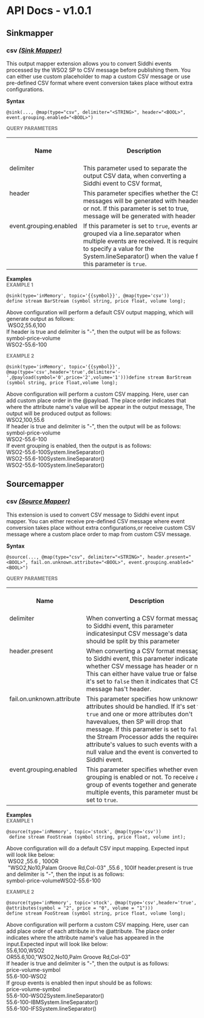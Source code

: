 # API Docs - v1.0.1

## Sinkmapper

### csv *<a target="_blank" href="https://siddhi.io/en/v4.x/docs/query-guide/#sink-mapper">(Sink Mapper)</a>*

<p style="word-wrap: break-word">This output mapper extension allows you to convert Siddhi events processed by the WSO2 SP to CSV message before publishing them. You can either use custom placeholder to map a custom CSV message or use pre-defined CSV format where event conversion takes place without extra configurations.</p>

<span id="syntax" class="md-typeset" style="display: block; font-weight: bold;">Syntax</span>
```
@sink(..., @map(type="csv", delimiter="<STRING>", header="<BOOL>", event.grouping.enabled="<BOOL>")
```

<span id="query-parameters" class="md-typeset" style="display: block; color: rgba(0, 0, 0, 0.54); font-size: 12.8px; font-weight: bold;">QUERY PARAMETERS</span>
<table>
    <tr>
        <th>Name</th>
        <th style="min-width: 20em">Description</th>
        <th>Default Value</th>
        <th>Possible Data Types</th>
        <th>Optional</th>
        <th>Dynamic</th>
    </tr>
    <tr>
        <td style="vertical-align: top">delimiter</td>
        <td style="vertical-align: top; word-wrap: break-word">This parameter used to separate the output CSV data, when converting a Siddhi event to CSV format,</td>
        <td style="vertical-align: top">,</td>
        <td style="vertical-align: top">STRING</td>
        <td style="vertical-align: top">Yes</td>
        <td style="vertical-align: top">No</td>
    </tr>
    <tr>
        <td style="vertical-align: top">header</td>
        <td style="vertical-align: top; word-wrap: break-word">This parameter specifies whether the CSV messages will be generated with header or not. If this parameter is set to true, message will be generated with header</td>
        <td style="vertical-align: top">false</td>
        <td style="vertical-align: top">BOOL</td>
        <td style="vertical-align: top">Yes</td>
        <td style="vertical-align: top">No</td>
    </tr>
    <tr>
        <td style="vertical-align: top">event.grouping.enabled</td>
        <td style="vertical-align: top; word-wrap: break-word">If this parameter is set to <code>true</code>, events are grouped via a line.separator when multiple events are received. It is required to specify a value for the System.lineSeparator() when the value for this parameter is <code>true</code>.</td>
        <td style="vertical-align: top">false</td>
        <td style="vertical-align: top">BOOL</td>
        <td style="vertical-align: top">Yes</td>
        <td style="vertical-align: top">No</td>
    </tr>
</table>

<span id="examples" class="md-typeset" style="display: block; font-weight: bold;">Examples</span>
<span id="example-1" class="md-typeset" style="display: block; color: rgba(0, 0, 0, 0.54); font-size: 12.8px; font-weight: bold;">EXAMPLE 1</span>
```
@sink(type='inMemory', topic='{{symbol}}', @map(type='csv'))
define stream BarStream (symbol string, price float, volume long);
```
<p style="word-wrap: break-word">Above configuration will perform a default CSV output mapping, which will  generate output as follows:<br>&nbsp;WSO2,55.6,100
<br>If header is true and delimiter is "-", then the output will be as follows:<br>symbol-price-volume
<br>WSO2-55.6-100
<br></p>

<span id="example-2" class="md-typeset" style="display: block; color: rgba(0, 0, 0, 0.54); font-size: 12.8px; font-weight: bold;">EXAMPLE 2</span>
```
@sink(type='inMemory', topic='{{symbol}}', @map(type='csv',header='true',delimiter='-',@payload(symbol='0',price='2',volume='1')))define stream BarStream (symbol string, price float,volume long); 
```
<p style="word-wrap: break-word">Above configuration will perform a custom CSV mapping. Here, user can add custom place order in the @payload. The place order indicates that where the attribute name's value will be appear in the output message, The output will be produced output as follows:<br>WSO2,100,55.6
<br>If header is true and delimiter is "-", then the output will be as follows:<br>symbol-price-volume
<br>WSO2-55.6-100
<br>If event grouping is enabled, then the output is as follows:<br>WSO2-55.6-100System.lineSeparator()<br>WSO2-55.6-100System.lineSeparator()<br>WSO2-55.6-100System.lineSeparator()<br></p>

## Sourcemapper

### csv *<a target="_blank" href="https://siddhi.io/en/v4.x/docs/query-guide/#source-mapper">(Source Mapper)</a>*

<p style="word-wrap: break-word">This extension is used to convert CSV message to Siddhi event input mapper. You can either receive pre-defined CSV message where event conversion takes place without extra configurations,or receive custom CSV message where a custom place order to map from custom CSV message.</p>

<span id="syntax" class="md-typeset" style="display: block; font-weight: bold;">Syntax</span>
```
@source(..., @map(type="csv", delimiter="<STRING>", header.present="<BOOL>", fail.on.unknown.attribute="<BOOL>", event.grouping.enabled="<BOOL>")
```

<span id="query-parameters" class="md-typeset" style="display: block; color: rgba(0, 0, 0, 0.54); font-size: 12.8px; font-weight: bold;">QUERY PARAMETERS</span>
<table>
    <tr>
        <th>Name</th>
        <th style="min-width: 20em">Description</th>
        <th>Default Value</th>
        <th>Possible Data Types</th>
        <th>Optional</th>
        <th>Dynamic</th>
    </tr>
    <tr>
        <td style="vertical-align: top">delimiter</td>
        <td style="vertical-align: top; word-wrap: break-word">When converting a CSV format message to Siddhi event, this parameter indicatesinput CSV message's data should be split by this parameter </td>
        <td style="vertical-align: top">,</td>
        <td style="vertical-align: top">STRING</td>
        <td style="vertical-align: top">Yes</td>
        <td style="vertical-align: top">No</td>
    </tr>
    <tr>
        <td style="vertical-align: top">header.present</td>
        <td style="vertical-align: top; word-wrap: break-word">When converting a CSV format message to Siddhi event, this parameter indicates whether CSV message has header or not. This can either have value true or false.If it's set to <code>false</code> then it indicates that CSV message has't header. </td>
        <td style="vertical-align: top">false</td>
        <td style="vertical-align: top">BOOL</td>
        <td style="vertical-align: top">Yes</td>
        <td style="vertical-align: top">No</td>
    </tr>
    <tr>
        <td style="vertical-align: top">fail.on.unknown.attribute</td>
        <td style="vertical-align: top; word-wrap: break-word">This parameter specifies how unknown attributes should be handled. If it's set to <code>true</code> and one or more attributes don't havevalues, then SP will drop that message. If this parameter is set to <code>false</code>, the Stream Processor adds the required attribute's values to such events with a null value and the event is converted to a Siddhi event.</td>
        <td style="vertical-align: top">true</td>
        <td style="vertical-align: top">BOOL</td>
        <td style="vertical-align: top">Yes</td>
        <td style="vertical-align: top">No</td>
    </tr>
    <tr>
        <td style="vertical-align: top">event.grouping.enabled</td>
        <td style="vertical-align: top; word-wrap: break-word">This parameter specifies whether event grouping is enabled or not. To receive a group of events together and generate multiple events, this parameter must be set to <code>true</code>.</td>
        <td style="vertical-align: top">false</td>
        <td style="vertical-align: top">BOOL</td>
        <td style="vertical-align: top">Yes</td>
        <td style="vertical-align: top">No</td>
    </tr>
</table>

<span id="examples" class="md-typeset" style="display: block; font-weight: bold;">Examples</span>
<span id="example-1" class="md-typeset" style="display: block; color: rgba(0, 0, 0, 0.54); font-size: 12.8px; font-weight: bold;">EXAMPLE 1</span>
```
@source(type='inMemory', topic='stock', @map(type='csv'))
 define stream FooStream (symbol string, price float, volume int); 
```
<p style="word-wrap: break-word">Above configuration will do a default CSV input mapping. Expected input will look like below:<br>&nbsp;WSO2 ,55.6 , 100OR<br>&nbsp;"WSO2,No10,Palam Groove Rd,Col-03" ,55.6 , 100If header.present is true and delimiter is "-", then the input is as follows:<br>symbol-price-volumeWSO2-55.6-100</p>

<span id="example-2" class="md-typeset" style="display: block; color: rgba(0, 0, 0, 0.54); font-size: 12.8px; font-weight: bold;">EXAMPLE 2</span>
```
@source(type='inMemory', topic='stock', @map(type='csv',header='true', @attributes(symbol = "2", price = "0", volume = "1")))
define stream FooStream (symbol string, price float, volume long); 
```
<p style="word-wrap: break-word">Above configuration will perform a custom CSV mapping. Here, user can add place order of each attribute in the @attribute. The place order indicates where the attribute name's value has appeared in the input.Expected input will look like below:<br>55.6,100,WSO2
<br>OR55.6,100,"WSO2,No10,Palm Groove Rd,Col-03"
<br>If header is true and delimiter is "-", then the output is as follows:<br>price-volume-symbol
<br>55.6-100-WSO2
<br>If group events is enabled then input should be as follows:<br>price-volume-symbol
<br>55.6-100-WSO2System.lineSeparator()<br>55.6-100-IBMSystem.lineSeparator()<br>55.6-100-IFSSystem.lineSeparator()<br></p>

